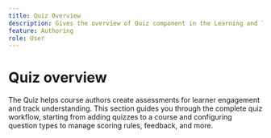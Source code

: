 ```yaml
---
title: Quiz Overview
description: Gives the overview of Quiz component in the Learning and Training content
feature: Authoring
role: User
---
```

# Quiz overview

The Quiz helps course authors create assessments for learner engagement and track understanding. This section guides you through the complete quiz workflow, starting from adding quizzes to a course and configuring question types to manage scoring rules, feedback, and more. 





